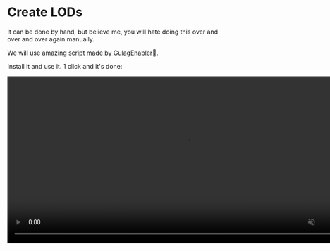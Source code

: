 # Create LODs

It can be done by hand, but believe me, you will hate doing this over and over and over again manually.

We will use amazing [script made by GulagEnabler🍉](/editor/gulags_avto_weightlods_script/#lods).

Install it and use it. 1 click and it's done:

<video width="810" height="380" controls autoplay loop muted>
    <source src="/pics/gulag_lod_demo.webm" type="video/webm">
    Your browser does not support the video tag.
</video>

